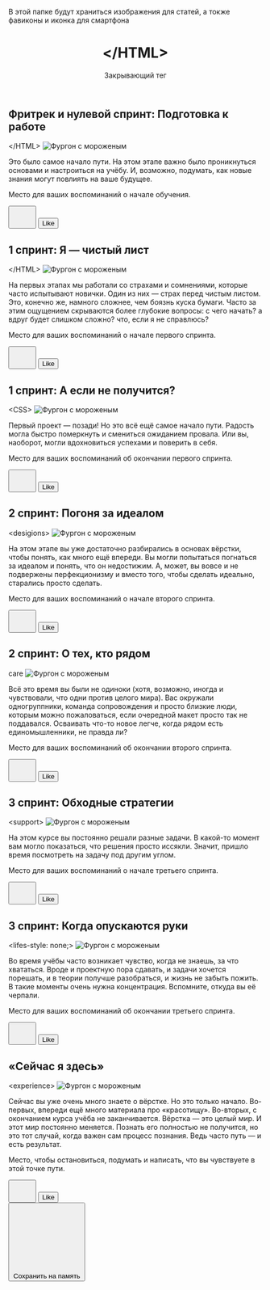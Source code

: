 В этой папке будут храниться изображения для статей, а токже фавиконы и иконка для смартфона

<!DOCTYPE html>
<html lang="ru">
  <head>
    <meta charset="UTF-8" />
    <meta name="viewport" content="width=device-width, initial-scale=1.0" />
    <title>Закрывающий тег</title>
    <link rel="stylesheet" href="./fonts/fonts.css" />
    <link rel="stylesheet" href="./styles/variables.css" />
    <link rel="stylesheet" href="./styles/globals.css" />
    <link rel="stylesheet" href="./styles/style.css" />
    <link rel="stylesheet" href="./styles/animations.css" />
    <link rel="icon" href="favicon.ico" sizes="any" />
    <link rel="icon" href="./svg/favicon.svg" type="image/svg+xml" />
    <link rel="apple-touch-icon" href="apple-touch-icon.png" />
  </head>
  <body class="page">
    <header class="header">
      <h1 class="header__title">&lt;/HTML&gt;</h1>
      <p class="header__text">Закрывающий тег</p>
    </header>
    <main>
      <section class="section">
        <article class="card">
          <h2 class="card__title">
            Фритрек и нулевой спринт: Подготовка к работе
          </h2>
          <div class="card__image-container">
            <span class="card__image-label">&lt;/HTML&gt;</span>
            <img
              src="./images/image.png"
              srcset="
                ./images/image.png    1x,
                ./images/image-2x.png 2x,
                ./images/image-3x.png 3x
              "
              alt="Фургон с мороженым"
              class="card__image"
            />
          </div>
          <div class="card__text-container">
            <p>
              Это было самое начало пути. На этом этапе важно было проникнуться
              основами и настроиться на учёбу. И, возможно, подумать, как новые
              знания могут повлиять на ваше будущее.
            </p>
            <p>
              Место для ваших воспоминаний о начале обучения.
              <!-- Начало обучения на курсе может быть захватывающим и немного
              пугающим одновременно. -->
            </p>
          </div>
          <div class="card__buttons">
            <button class="card__icon-button" type="button">
              <svg
                width="39"
                height="36"
                viewBox="0 0 39 36"
                fill="none"
                class="like-icon"
                xmlns="http://www.w3.org/2000/svg"
              >
                <g class="heart">
                  <path
                    d="M12 6H9V9H12V6ZM15 6H12V9H15V6ZM9 9H6V12H9V9ZM9 12H6V15H9V12ZM9 15H6V18H9V15ZM18 6H15V9H18V6ZM12 18H9V21H12V18ZM15 21H12V24H15V21ZM18 24H15V27H18V24ZM27 6H30V9H27V6ZM24 6H27V9H24V6ZM30 9H33V12H30V9ZM30 12H33V15H30V12ZM30 15H33V18H30V15ZM21 6H24V9H21V6ZM27 18H30V21H27V18ZM24 21H27V24H24V21ZM21 24H24V27H21V24ZM21 27H18V30H21V27ZM21 9H18V12H21V9Z"
                    fill="var(--contour-color)"
                    class="contour"
                  />
                  <path
                    d="M12 9H9V12H12V9ZM15 12H12V15H15V12ZM18 9H15V12H18V9ZM12 15H9V18H12V15ZM15 15H12V18H15V15ZM15 18H12V21H15V18ZM18 12H15V15H18V12ZM18 21H15V24H18V21ZM18 18H15V21H18V18ZM27 9H30V12H27V9ZM24 9H27V12H24V9ZM27 12H30V15H27V12ZM24 12H27V15H24V12ZM21 9H24V12H21V9ZM27 15H30V18H27V15ZM24 15H27V18H24V15ZM24 18H27V21H24V18ZM21 12H24V15H21V12ZM21 21H24V24H21V21ZM21 18H24V21H21V18ZM21 21H18V24H21V21ZM21 24H18V27H21V24Z"
                    fill="none"
                    class="main-body"
                  />
                  <path
                    d="M18 15H15V18H18V15ZM21 15H24V18H21V15ZM21 15H18V18H21V15ZM21 12H18V15H21V12ZM21 18H18V21H21V18Z"
                    fill="none"
                    class="core"
                  />
                </g>
                <path
                  d="M36 13H39V16H36V13ZM27 27H30V30H27V27ZM18 33H21V36H18V33ZM9 27H12V30H9V27ZM24 0H27V3H24V0ZM33 3H36V6H33V3ZM3 3H6V6H3V3ZM12 0H15V3H12V0ZM0 13H3V16H0V13Z"
                  fill="var(--sparks-color)"
                  class="sparks"
                />
              </svg>
            </button>
            <button class="button card__like-button" type="button">
              <span class="button__text">Like</span>
            </button>
          </div>
        </article>
      </section>
      <section class="section">
        <article class="card">
          <h2 class="card__title">1 спринт: Я — чистый лист</h2>
          <div class="card__image-container">
            <span class="card__image-label">&lt;/HTML&gt;</span>
            <img
              src="https://media.giphy.com/media/v1.Y2lkPTc5MGI3NjExanE3Y2YwOWxpYm1ycnY5azd4dGpodWVocXN5dXFudzlleDVrbXJwdCZlcD12MV9naWZzX3NlYXJjaCZjdD1n/8LWeW2Z9oM5fqqBDI3/giphy.gif"
              alt="Фургон с мороженым"
              class="card__image filter-grayscale"
            />
          </div>
          <div class="card__text-container">
            <p>
              На первых этапах мы работали со страхами и сомнениями, которые
              часто испытывают новички. Один из них — страх перед чистым листом.
              Это, конечно же, намного сложнее, чем боязнь куска бумаги. Часто
              за этим ощущением скрываются более глубокие вопросы: с чего
              начать? а вдруг будет слишком сложно? что, если я не справлюсь?
            </p>
            <p>
              Место для ваших воспоминаний о начале первого спринта.
              <!-- Всегда можно вернуться назад и попробовать себя в чем-то другом. -->
            </p>
          </div>
          <div class="card__buttons">
            <button class="card__icon-button" type="button">
              <svg
                width="39"
                height="36"
                viewBox="0 0 39 36"
                fill="none"
                class="like-icon"
                xmlns="http://www.w3.org/2000/svg"
              >
                <g class="heart">
                  <path
                    d="M12 6H9V9H12V6ZM15 6H12V9H15V6ZM9 9H6V12H9V9ZM9 12H6V15H9V12ZM9 15H6V18H9V15ZM18 6H15V9H18V6ZM12 18H9V21H12V18ZM15 21H12V24H15V21ZM18 24H15V27H18V24ZM27 6H30V9H27V6ZM24 6H27V9H24V6ZM30 9H33V12H30V9ZM30 12H33V15H30V12ZM30 15H33V18H30V15ZM21 6H24V9H21V6ZM27 18H30V21H27V18ZM24 21H27V24H24V21ZM21 24H24V27H21V24ZM21 27H18V30H21V27ZM21 9H18V12H21V9Z"
                    fill="var(--contour-color)"
                    class="contour"
                  />
                  <path
                    d="M12 9H9V12H12V9ZM15 12H12V15H15V12ZM18 9H15V12H18V9ZM12 15H9V18H12V15ZM15 15H12V18H15V15ZM15 18H12V21H15V18ZM18 12H15V15H18V12ZM18 21H15V24H18V21ZM18 18H15V21H18V18ZM27 9H30V12H27V9ZM24 9H27V12H24V9ZM27 12H30V15H27V12ZM24 12H27V15H24V12ZM21 9H24V12H21V9ZM27 15H30V18H27V15ZM24 15H27V18H24V15ZM24 18H27V21H24V18ZM21 12H24V15H21V12ZM21 21H24V24H21V21ZM21 18H24V21H21V18ZM21 21H18V24H21V21ZM21 24H18V27H21V24Z"
                    fill="none"
                    class="main-body"
                  />
                  <path
                    d="M18 15H15V18H18V15ZM21 15H24V18H21V15ZM21 15H18V18H21V15ZM21 12H18V15H21V12ZM21 18H18V21H21V18Z"
                    fill="none"
                    class="core"
                  />
                </g>
                <path
                  d="M36 13H39V16H36V13ZM27 27H30V30H27V27ZM18 33H21V36H18V33ZM9 27H12V30H9V27ZM24 0H27V3H24V0ZM33 3H36V6H33V3ZM3 3H6V6H3V3ZM12 0H15V3H12V0ZM0 13H3V16H0V13Z"
                  fill="var(--sparks-color)"
                  class="sparks"
                />
              </svg>
            </button>
            <button class="button card__like-button" type="button">
              <span class="button__text">Like</span>
            </button>
          </div>
        </article>
      </section>
      <section class="section">
        <article class="card">
          <h2 class="card__title">1 спринт: А если не получится?</h2>
          <div class="card__image-container">
            <span class="card__image-label">&lt;CSS&gt;</span>
            <img
              src="https://media.giphy.com/media/8zYunr3Hg8XPq/giphy.gif?cid=790b7611fdvjl7uy80ay5glqi70jsotsrvbfekrr4svwetyb&ep=v1_gifs_search&rid=giphy.gif&ct=g"
              alt="Фургон с мороженым"
              class="card__image filter-saturate"
            />
          </div>
          <div class="card__text-container">
            <p>
              Первый проект — позади! Но это всё ещё самое начало пути. Радость
              могла быстро померкнуть и смениться ожиданием провала. Или вы,
              наоборот, могли вдохновиться успехами и поверить в себя.
            </p>
            <p>
              Место для ваших воспоминаний об окончании первого спринта.
              <!-- Первый проект - первый успех! -->
            </p>
          </div>
          <div class="card__buttons">
            <button class="card__icon-button" type="button">
              <svg
                width="39"
                height="36"
                viewBox="0 0 39 36"
                fill="none"
                class="like-icon"
                xmlns="http://www.w3.org/2000/svg"
              >
                <g class="heart">
                  <path
                    d="M12 6H9V9H12V6ZM15 6H12V9H15V6ZM9 9H6V12H9V9ZM9 12H6V15H9V12ZM9 15H6V18H9V15ZM18 6H15V9H18V6ZM12 18H9V21H12V18ZM15 21H12V24H15V21ZM18 24H15V27H18V24ZM27 6H30V9H27V6ZM24 6H27V9H24V6ZM30 9H33V12H30V9ZM30 12H33V15H30V12ZM30 15H33V18H30V15ZM21 6H24V9H21V6ZM27 18H30V21H27V18ZM24 21H27V24H24V21ZM21 24H24V27H21V24ZM21 27H18V30H21V27ZM21 9H18V12H21V9Z"
                    fill="var(--contour-color)"
                    class="contour"
                  />
                  <path
                    d="M12 9H9V12H12V9ZM15 12H12V15H15V12ZM18 9H15V12H18V9ZM12 15H9V18H12V15ZM15 15H12V18H15V15ZM15 18H12V21H15V18ZM18 12H15V15H18V12ZM18 21H15V24H18V21ZM18 18H15V21H18V18ZM27 9H30V12H27V9ZM24 9H27V12H24V9ZM27 12H30V15H27V12ZM24 12H27V15H24V12ZM21 9H24V12H21V9ZM27 15H30V18H27V15ZM24 15H27V18H24V15ZM24 18H27V21H24V18ZM21 12H24V15H21V12ZM21 21H24V24H21V21ZM21 18H24V21H21V18ZM21 21H18V24H21V21ZM21 24H18V27H21V24Z"
                    fill="none"
                    class="main-body"
                  />
                  <path
                    d="M18 15H15V18H18V15ZM21 15H24V18H21V15ZM21 15H18V18H21V15ZM21 12H18V15H21V12ZM21 18H18V21H21V18Z"
                    fill="none"
                    class="core"
                  />
                </g>
                <path
                  d="M36 13H39V16H36V13ZM27 27H30V30H27V27ZM18 33H21V36H18V33ZM9 27H12V30H9V27ZM24 0H27V3H24V0ZM33 3H36V6H33V3ZM3 3H6V6H3V3ZM12 0H15V3H12V0ZM0 13H3V16H0V13Z"
                  fill="var(--sparks-color)"
                  class="sparks"
                />
              </svg>
            </button>
            <button class="button card__like-button" type="button">
              <span class="button__text">Like</span>
            </button>
          </div>
        </article>
      </section>
      <section class="section">
        <article class="card">
          <h2 class="card__title">2 спринт: Погоня за идеалом</h2>
          <div class="card__image-container">
            <span class="card__image-label">&lt;desigions&gt;</span>
            <img
              src="./images/image.png"
              srcset="
                ./images/image.png    1x,
                ./images/image-2x.png 2x,
                ./images/image-3x.png 3x
              "
              alt="Фургон с мороженым"
              class="card__image filter-chs"
            />
          </div>
          <div class="card__text-container">
            <p>
              На этом этапе вы уже достаточно разбирались в основах вёрстки,
              чтобы понять, как много ещё впереди. Вы могли попытаться погнаться
              за идеалом и понять, что он недостижим. А, может, вы вовсе и не
              подвержены перфекционизму и вместо того, чтобы сделать идеально,
              старались просто сделать.
            </p>
            <p>
              Место для ваших воспоминаний о начале второго спринта.
              <!-- За идеалом действительно нужно гнаться... -->
            </p>
          </div>
          <div class="card__buttons">
            <button class="card__icon-button" type="button">
              <svg
                width="39"
                height="36"
                viewBox="0 0 39 36"
                fill="none"
                class="like-icon"
                xmlns="http://www.w3.org/2000/svg"
              >
                <g class="heart">
                  <path
                    d="M12 6H9V9H12V6ZM15 6H12V9H15V6ZM9 9H6V12H9V9ZM9 12H6V15H9V12ZM9 15H6V18H9V15ZM18 6H15V9H18V6ZM12 18H9V21H12V18ZM15 21H12V24H15V21ZM18 24H15V27H18V24ZM27 6H30V9H27V6ZM24 6H27V9H24V6ZM30 9H33V12H30V9ZM30 12H33V15H30V12ZM30 15H33V18H30V15ZM21 6H24V9H21V6ZM27 18H30V21H27V18ZM24 21H27V24H24V21ZM21 24H24V27H21V24ZM21 27H18V30H21V27ZM21 9H18V12H21V9Z"
                    fill="var(--contour-color)"
                    class="contour"
                  />
                  <path
                    d="M12 9H9V12H12V9ZM15 12H12V15H15V12ZM18 9H15V12H18V9ZM12 15H9V18H12V15ZM15 15H12V18H15V15ZM15 18H12V21H15V18ZM18 12H15V15H18V12ZM18 21H15V24H18V21ZM18 18H15V21H18V18ZM27 9H30V12H27V9ZM24 9H27V12H24V9ZM27 12H30V15H27V12ZM24 12H27V15H24V12ZM21 9H24V12H21V9ZM27 15H30V18H27V15ZM24 15H27V18H24V15ZM24 18H27V21H24V18ZM21 12H24V15H21V12ZM21 21H24V24H21V21ZM21 18H24V21H21V18ZM21 21H18V24H21V21ZM21 24H18V27H21V24Z"
                    fill="none"
                    class="main-body"
                  />
                  <path
                    d="M18 15H15V18H18V15ZM21 15H24V18H21V15ZM21 15H18V18H21V15ZM21 12H18V15H21V12ZM21 18H18V21H21V18Z"
                    fill="none"
                    class="core"
                  />
                </g>
                <path
                  d="M36 13H39V16H36V13ZM27 27H30V30H27V27ZM18 33H21V36H18V33ZM9 27H12V30H9V27ZM24 0H27V3H24V0ZM33 3H36V6H33V3ZM3 3H6V6H3V3ZM12 0H15V3H12V0ZM0 13H3V16H0V13Z"
                  fill="var(--sparks-color)"
                  class="sparks"
                />
              </svg>
            </button>
            <button class="button card__like-button" type="button">
              <span class="button__text">Like</span>
            </button>
          </div>
        </article>
      </section>
      <section class="section">
        <article class="card">
          <h2 class="card__title">2 спринт: О тех, кто рядом</h2>
          <div class="card__image-container">
            <span class="card__image-label">care</span>
            <img
              src="./images/image.png"
              srcset="
                ./images/image.png    1x,
                ./images/image-2x.png 2x,
                ./images/image-3x.png 3x
              "
              alt="Фургон с мороженым"
              class="card__image filter-invert"
            />
          </div>
          <div class="card__text-container">
            <p>
              Всё это время вы были не одиноки (хотя, возможно, иногда и
              чувствовали, что одни против целого мира). Вас окружали
              одногруппники, команда сопровождения и просто близкие люди,
              которым можно пожаловаться, если очередной макет просто так не
              поддавался. Осваивать что-то новое легче, когда рядом есть
              единомышленники, не правда ли?
            </p>
            <p>
              Место для ваших воспоминаний об окончании второго спринта.
              <!-- Хорошо, когда рядом близкие люди, которые поддерживают в
              начинаниях. -->
            </p>
          </div>
          <div class="card__buttons">
            <button class="card__icon-button" type="button">
              <svg
                width="39"
                height="36"
                viewBox="0 0 39 36"
                fill="none"
                class="like-icon"
                xmlns="http://www.w3.org/2000/svg"
              >
                <g class="heart">
                  <path
                    d="M12 6H9V9H12V6ZM15 6H12V9H15V6ZM9 9H6V12H9V9ZM9 12H6V15H9V12ZM9 15H6V18H9V15ZM18 6H15V9H18V6ZM12 18H9V21H12V18ZM15 21H12V24H15V21ZM18 24H15V27H18V24ZM27 6H30V9H27V6ZM24 6H27V9H24V6ZM30 9H33V12H30V9ZM30 12H33V15H30V12ZM30 15H33V18H30V15ZM21 6H24V9H21V6ZM27 18H30V21H27V18ZM24 21H27V24H24V21ZM21 24H24V27H21V24ZM21 27H18V30H21V27ZM21 9H18V12H21V9Z"
                    fill="var(--contour-color)"
                    class="contour"
                  />
                  <path
                    d="M12 9H9V12H12V9ZM15 12H12V15H15V12ZM18 9H15V12H18V9ZM12 15H9V18H12V15ZM15 15H12V18H15V15ZM15 18H12V21H15V18ZM18 12H15V15H18V12ZM18 21H15V24H18V21ZM18 18H15V21H18V18ZM27 9H30V12H27V9ZM24 9H27V12H24V9ZM27 12H30V15H27V12ZM24 12H27V15H24V12ZM21 9H24V12H21V9ZM27 15H30V18H27V15ZM24 15H27V18H24V15ZM24 18H27V21H24V18ZM21 12H24V15H21V12ZM21 21H24V24H21V21ZM21 18H24V21H21V18ZM21 21H18V24H21V21ZM21 24H18V27H21V24Z"
                    fill="none"
                    class="main-body"
                  />
                  <path
                    d="M18 15H15V18H18V15ZM21 15H24V18H21V15ZM21 15H18V18H21V15ZM21 12H18V15H21V12ZM21 18H18V21H21V18Z"
                    fill="none"
                    class="core"
                  />
                </g>
                <path
                  d="M36 13H39V16H36V13ZM27 27H30V30H27V27ZM18 33H21V36H18V33ZM9 27H12V30H9V27ZM24 0H27V3H24V0ZM33 3H36V6H33V3ZM3 3H6V6H3V3ZM12 0H15V3H12V0ZM0 13H3V16H0V13Z"
                  fill="var(--sparks-color)"
                  class="sparks"
                />
              </svg>
            </button>
            <button class="button card__like-button" type="button">
              <span class="button__text">Like</span>
            </button>
          </div>
        </article>
      </section>
      <section class="section">
        <article class="card">
          <h2 class="card__title">3 спринт: Обходные стратегии</h2>
          <div class="card__image-container">
            <span class="card__image-label">&lt;support&gt;</span>
            <img
              src="./images/image.png"
              srcset="
                ./images/image.png    1x,
                ./images/image-2x.png 2x,
                ./images/image-3x.png 3x
              "
              alt="Фургон с мороженым"
              class="card__image filter-sepia"
            />
          </div>
          <div class="card__text-container">
            <p>
              На этом курсе вы постоянно решали разные задачи. В какой-то момент
              вам могло показаться, что решения просто иссякли. Значит, пришло
              время посмотреть на задачу под другим углом.
            </p>
            <p>
              Место для ваших воспоминаний о начале третьего спринта.
              <!-- Я не боюсь человека, знающего, как решить задачу, используя
              JavaScript, я боюсь человека, знающего 1000 способов решить эту же
              задачу, используя CSS. -->
            </p>
          </div>
          <div class="card__buttons">
            <button class="card__icon-button" type="button">
              <svg
                width="39"
                height="36"
                viewBox="0 0 39 36"
                fill="none"
                class="like-icon"
                xmlns="http://www.w3.org/2000/svg"
              >
                <g class="heart">
                  <path
                    d="M12 6H9V9H12V6ZM15 6H12V9H15V6ZM9 9H6V12H9V9ZM9 12H6V15H9V12ZM9 15H6V18H9V15ZM18 6H15V9H18V6ZM12 18H9V21H12V18ZM15 21H12V24H15V21ZM18 24H15V27H18V24ZM27 6H30V9H27V6ZM24 6H27V9H24V6ZM30 9H33V12H30V9ZM30 12H33V15H30V12ZM30 15H33V18H30V15ZM21 6H24V9H21V6ZM27 18H30V21H27V18ZM24 21H27V24H24V21ZM21 24H24V27H21V24ZM21 27H18V30H21V27ZM21 9H18V12H21V9Z"
                    fill="var(--contour-color)"
                    class="contour"
                  />
                  <path
                    d="M12 9H9V12H12V9ZM15 12H12V15H15V12ZM18 9H15V12H18V9ZM12 15H9V18H12V15ZM15 15H12V18H15V15ZM15 18H12V21H15V18ZM18 12H15V15H18V12ZM18 21H15V24H18V21ZM18 18H15V21H18V18ZM27 9H30V12H27V9ZM24 9H27V12H24V9ZM27 12H30V15H27V12ZM24 12H27V15H24V12ZM21 9H24V12H21V9ZM27 15H30V18H27V15ZM24 15H27V18H24V15ZM24 18H27V21H24V18ZM21 12H24V15H21V12ZM21 21H24V24H21V21ZM21 18H24V21H21V18ZM21 21H18V24H21V21ZM21 24H18V27H21V24Z"
                    fill="none"
                    class="main-body"
                  />
                  <path
                    d="M18 15H15V18H18V15ZM21 15H24V18H21V15ZM21 15H18V18H21V15ZM21 12H18V15H21V12ZM21 18H18V21H21V18Z"
                    fill="none"
                    class="core"
                  />
                </g>
                <path
                  d="M36 13H39V16H36V13ZM27 27H30V30H27V27ZM18 33H21V36H18V33ZM9 27H12V30H9V27ZM24 0H27V3H24V0ZM33 3H36V6H33V3ZM3 3H6V6H3V3ZM12 0H15V3H12V0ZM0 13H3V16H0V13Z"
                  fill="var(--sparks-color)"
                  class="sparks"
                />
              </svg>
            </button>
            <button class="button card__like-button" type="button">
              <span class="button__text">Like</span>
            </button>
          </div>
        </article>
      </section>
      <section class="section">
        <article class="card">
          <h2 class="card__title">3 спринт: Когда опускаются руки</h2>
          <div class="card__image-container">
            <span class="card__image-label">&lt;lifes-style: none;&gt;</span>
            <img
              src="./images/image.png"
              srcset="
                ./images/image.png    1x,
                ./images/image-2x.png 2x,
                ./images/image-3x.png 3x
              "
              alt="Фургон с мороженым"
              class="card__image filter-blur"
            />
          </div>
          <div class="card__text-container">
            <p>
              Во время учёбы часто возникает чувство, когда не знаешь, за что
              хвататься. Вроде и проектную пора сдавать, и задачи хочется
              порешать, и в теории получше разобраться, и жизнь не забыть
              пожить. В такие моменты очень нужна концентрация. Вспомните,
              откуда вы её черпали.
            </p>
            <p>
              Место для ваших воспоминаний об окончании третьего спринта.
              <!-- Главное - не останавливаться на достигнутом. -->
            </p>
          </div>
          <div class="card__buttons">
            <button class="card__icon-button" type="button">
              <svg
                width="39"
                height="36"
                viewBox="0 0 39 36"
                fill="none"
                class="like-icon"
                xmlns="http://www.w3.org/2000/svg"
              >
                <g class="heart">
                  <path
                    d="M12 6H9V9H12V6ZM15 6H12V9H15V6ZM9 9H6V12H9V9ZM9 12H6V15H9V12ZM9 15H6V18H9V15ZM18 6H15V9H18V6ZM12 18H9V21H12V18ZM15 21H12V24H15V21ZM18 24H15V27H18V24ZM27 6H30V9H27V6ZM24 6H27V9H24V6ZM30 9H33V12H30V9ZM30 12H33V15H30V12ZM30 15H33V18H30V15ZM21 6H24V9H21V6ZM27 18H30V21H27V18ZM24 21H27V24H24V21ZM21 24H24V27H21V24ZM21 27H18V30H21V27ZM21 9H18V12H21V9Z"
                    fill="var(--contour-color)"
                    class="contour"
                  />
                  <path
                    d="M12 9H9V12H12V9ZM15 12H12V15H15V12ZM18 9H15V12H18V9ZM12 15H9V18H12V15ZM15 15H12V18H15V15ZM15 18H12V21H15V18ZM18 12H15V15H18V12ZM18 21H15V24H18V21ZM18 18H15V21H18V18ZM27 9H30V12H27V9ZM24 9H27V12H24V9ZM27 12H30V15H27V12ZM24 12H27V15H24V12ZM21 9H24V12H21V9ZM27 15H30V18H27V15ZM24 15H27V18H24V15ZM24 18H27V21H24V18ZM21 12H24V15H21V12ZM21 21H24V24H21V21ZM21 18H24V21H21V18ZM21 21H18V24H21V21ZM21 24H18V27H21V24Z"
                    fill="none"
                    class="main-body"
                  />
                  <path
                    d="M18 15H15V18H18V15ZM21 15H24V18H21V15ZM21 15H18V18H21V15ZM21 12H18V15H21V12ZM21 18H18V21H21V18Z"
                    fill="none"
                    class="core"
                  />
                </g>
                <path
                  d="M36 13H39V16H36V13ZM27 27H30V30H27V27ZM18 33H21V36H18V33ZM9 27H12V30H9V27ZM24 0H27V3H24V0ZM33 3H36V6H33V3ZM3 3H6V6H3V3ZM12 0H15V3H12V0ZM0 13H3V16H0V13Z"
                  fill="var(--sparks-color)"
                  class="sparks"
                />
              </svg>
            </button>
            <button class="button card__like-button" type="button">
              <span class="button__text">Like</span>
            </button>
          </div>
        </article>
      </section>
      <section class="section">
        <article class="card">
          <h2 class="card__title">«Сейчас я здесь»</h2>
          <div class="card__image-container">
            <span class="card__image-label">&lt;experience&gt;</span>
            <img
              src="https://media.giphy.com/media/rOEvmLAxxcE1i/giphy.gif?cid=ecf05e47fsag1d09qft3f6c2wwnpe2je5jsjolpfmunnm4zy&ep=v1_gifs_related&rid=giphy.gif&ct=g"
              alt="Фургон с мороженым"
              class="card__image filter-bhc"
            />
          </div>
          <div class="card__text-container">
            <p>
              Сейчас вы уже очень много знаете о вёрстке. Но это только начало.
              Во-первых, впереди ещё много материала про «красотищу». Во-вторых,
              с окончанием курса учёба не заканчивается. Вёрстка — это целый
              мир. И этот мир постоянно меняется. Познать его полностью не
              получится, но это тот случай, когда важен сам процесс познания.
              Ведь часто путь — и есть результат.
            </p>
            <p>
              Место, чтобы остановиться, подумать и написать, что вы чувствуете в этой точке пути.
              <!-- Самое время похвалить себя за всю проделанную работу и хорошенько
              отдохнуть. -->
            </p>
          </div>
          <div class="card__buttons">
            <button class="card__icon-button" type="button">
              <svg
                width="39"
                height="36"
                viewBox="0 0 39 36"
                fill="none"
                class="like-icon"
                xmlns="http://www.w3.org/2000/svg"
              >
                <g class="heart">
                  <path
                    d="M12 6H9V9H12V6ZM15 6H12V9H15V6ZM9 9H6V12H9V9ZM9 12H6V15H9V12ZM9 15H6V18H9V15ZM18 6H15V9H18V6ZM12 18H9V21H12V18ZM15 21H12V24H15V21ZM18 24H15V27H18V24ZM27 6H30V9H27V6ZM24 6H27V9H24V6ZM30 9H33V12H30V9ZM30 12H33V15H30V12ZM30 15H33V18H30V15ZM21 6H24V9H21V6ZM27 18H30V21H27V18ZM24 21H27V24H24V21ZM21 24H24V27H21V24ZM21 27H18V30H21V27ZM21 9H18V12H21V9Z"
                    fill="var(--contour-color)"
                    class="contour"
                  />
                  <path
                    d="M12 9H9V12H12V9ZM15 12H12V15H15V12ZM18 9H15V12H18V9ZM12 15H9V18H12V15ZM15 15H12V18H15V15ZM15 18H12V21H15V18ZM18 12H15V15H18V12ZM18 21H15V24H18V21ZM18 18H15V21H18V18ZM27 9H30V12H27V9ZM24 9H27V12H24V9ZM27 12H30V15H27V12ZM24 12H27V15H24V12ZM21 9H24V12H21V9ZM27 15H30V18H27V15ZM24 15H27V18H24V15ZM24 18H27V21H24V18ZM21 12H24V15H21V12ZM21 21H24V24H21V21ZM21 18H24V21H21V18ZM21 21H18V24H21V21ZM21 24H18V27H21V24Z"
                    fill="none"
                    class="main-body"
                  />
                  <path
                    d="M18 15H15V18H18V15ZM21 15H24V18H21V15ZM21 15H18V18H21V15ZM21 12H18V15H21V12ZM21 18H18V21H21V18Z"
                    fill="none"
                    class="core"
                  />
                </g>
                <path
                  d="M36 13H39V16H36V13ZM27 27H30V30H27V27ZM18 33H21V36H18V33ZM9 27H12V30H9V27ZM24 0H27V3H24V0ZM33 3H36V6H33V3ZM3 3H6V6H3V3ZM12 0H15V3H12V0ZM0 13H3V16H0V13Z"
                  fill="var(--sparks-color)"
                  class="sparks"
                />
              </svg>
            </button>
            <button class="button card__like-button" type="button">
              <span class="button__text">Like</span>
            </button>
          </div>
        </article>
      </section>
      <div class="save__button-container">
        <button
          type="button"
          onclick="window.modal.showModal()"
          aria-controls="modal"
          class="button save__button"
        >
          <svg class="button__icon" viewBox="0 0 29 28">
            <use href="svg/floppy.svg#floppy" />
          </svg>
          <span class="button__text">Сохранить на память</span>
        </button>
      </div>
    </main>
    <dialog class="modal" id="modal">
      <div class="modal__content">
        <svg viewBox="0 0 29 28" class="modal__icon">
          <use href="svg/floppy.svg#floppy" />
        </svg>
        <p class="modal__text">Вставьте дискету, чтобы продолжить</p>
      </div>
      <form method="dialog">
        <button type="submit" class="button modal__button">
          <span class="button__text">ок</span>
        </button>
      </form>
    </dialog>
    <script src="./scripts/like.js"></script>
  </body>
</html>
